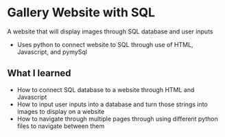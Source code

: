 # Gallery Website with SQL
 A website that will display images through SQL database and user inputs

- Uses python to connect website to SQL through use of HTML, Javascript, and pymySql

## What I learned
- How to connect SQL database to a website through HTML and Javascript
- How to input user inputs into a database and turn those strings into images to display on a website
- How to navigate through multiple pages through using different python files to navigate between them